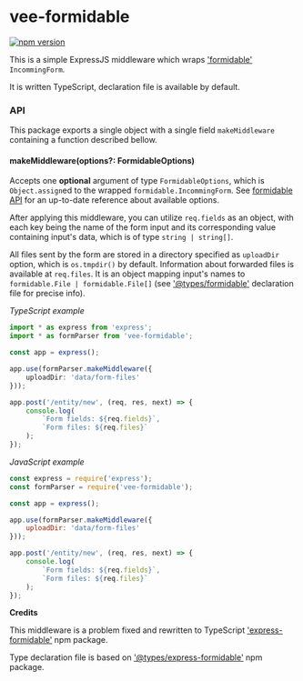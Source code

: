 # vee-formidable
[![npm version](https://badge.fury.io/js/vee-formidable.svg)](https://badge.fury.io/js/vee-formidable)


This is a simple ExpressJS middleware which wraps ['formidable'](https://www.npmjs.com/package/formidable) `IncommingForm`. 

It is written TypeScript, declaration file is available by default.

### API

This package exports a single object with a single field `makeMiddleware` containing a function described bellow.

#### makeMiddleware(options?: FormidableOptions)
Accepts one **optional** argument of type `FormidableOptions`, which is `Object.assign`ed to the wrapped `formidable.IncommingForm`. See [formidable API](https://www.npmjs.com/package/formidable) for an up-to-date reference about available options.

  After applying this middleware, you can utilize `req.fields` as an object, with each key being the name of the form input and its corresponding value containing input's data, which is of type `string | string[]`. 
  
  
  All files sent by the form are stored in a directory specified as `uploadDir` option, which is `os.tmpdir()` by default. 
  Information about forwarded files is available at `req.files`. 
  It is an object mapping input's names to `formidable.File | formidable.File[]` (see
    ['@types/formidable'](https://www.npmjs.com/package/@types/express-formidable)  declaration file for precise info). 
  
  

*TypeScript example*
~~~typescript
import * as express from 'express';
import * as formParser from 'vee-formidable';

const app = express();

app.use(formParser.makeMiddleware({
    uploadDir: 'data/form-files'
}));

app.post('/entity/new', (req, res, next) => {
    console.log(
        `Form fields: ${req.fields}`, 
        `Form files: ${req.files}`
    );
});
~~~

*JavaScript example*

~~~javascript
const express = require('express');
const formParser = require('vee-formidable');

const app = express();

app.use(formParser.makeMiddleware({ 
    uploadDir: 'data/form-files'
}));

app.post('/entity/new', (req, res, next) => {
    console.log(
        `Form fields: ${req.fields}`, 
        `Form files: ${req.files}`
    );
});
~~~

**Credits**

This middleware is a problem fixed and rewritten to TypeScript ['express-formidable']('https://www.npmjs.com/package/express-formidable') npm package.

Type declaration file is based on ['@types/express-formidable'](https://www.npmjs.com/package/@types/express-formidable) npm package.